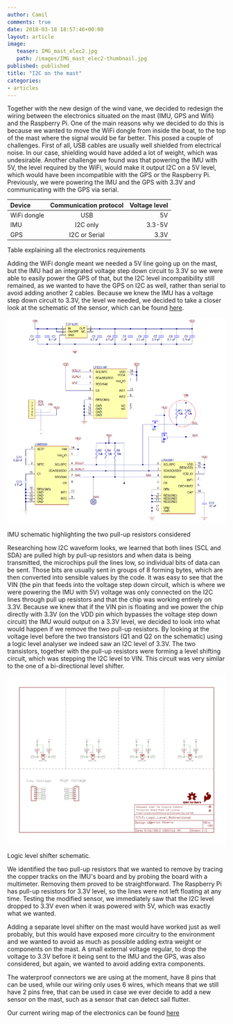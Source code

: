 ```yaml
---
author: Camil
comments: true
date: 2018-03-18 18:57:46+00:00
layout: article
image:
   teaser: IMG_mast_elec2.jpg
   path: /images/IMG_mast_elec2-thumbnail.jpg
published: published
title: "I2C on the mast"
categories:
- articles
---
```


Together with the new design of the wind vane, we decided to redesign the wiring
between the electronics situated on the mast (IMU, GPS and Wifi) and the Raspberry Pi. One of the main
reasons why we decided to do this is because we wanted to move the WiFi dongle from
inside the boat, to the top of the mast where the signal would be far better. This
posed a couple of challenges. First of all, USB cables are usually well shielded 
from electrical noise. In our case, shielding would have added a lot of weight,
which was undesirable. Another challenge we found was that powering the IMU with 5V,
the level required by the WiFi, would make it output I2C on a 5V level, which would
have been incompatible with the GPS or the Raspberry Pi. Previously, we were powering
the IMU and the GPS with 3.3V and communicating with the GPS via serial.

| Device       | Communication protocol     | Voltage level |
| :------------- |:-------------:| -----:|
| WiFi dongle    | USB | 5V |
| IMU     | I2C only      |   3.3-5V |
| GPS | I2C or Serial     |    3.3V |

Table explaining all the electronics requirements

Adding the WiFi dongle meant we needed a 5V line going up on the mast, but the IMU had an integrated
voltage step down circuit to 3.3V so we were able to easily power the GPS of that, but the
I2C level incompatibility still remained, as we wanted to have the GPS on I2C as well, rather
than serial to avoid adding another 2 cables. Because we knew the IMU has a voltage step down
circuit to 3.3V, the level we needed, we decided to take a closer look at the schematic of
the sensor, which can be found [here](https://www.pololu.com/file/0J772/altimu-10-v4-schematic-diagram.pdf).

![IMU Schematic](/images/0J5198.1200.png)

IMU schematic highlighting the two pull-up resistors considered

Researching how I2C waveform looks, we learned that both lines (SCL and SDA) are pulled high
by pull-up resistors and when data is being transmitted, the microchips pull the lines low, so
individual bits of data can be sent. Those bits are usually sent in groups of 8
forming bytes, which are then converted into sensible values by the code.
It was easy to see that the VIN (the pin that feeds into the voltage step down circuit, which is where we were powering the IMU with 5V) voltage 
was only connected on the I2C lines through pull up resistors and that the chip was working
entirely on 3.3V. Because we knew that if the VIN pin is floating and we power the chip directly
with 3.3V (on the VDD pin which bypasses the voltage step down circuit) the IMU would output on a 3.3V level, we 
decided to look into what would happen if we remove the two pull-up resistors. By looking at the
voltage level before the two transistors (Q1 and Q2 on the schematic) using a logic level analyser
we indeed saw an I2C level of 3.3V. The two transistors, together with the pull-up resistors were
forming a level shifting circuit, which was stepping the I2C level to VIN. This circuit was very
similar to the one of a bi-directional level shifter.

![Lvl shifter](/images/Logic_Level_Bidirectional-1.jpg)

Logic level shifter schematic.

We identified the two pull-up resistors that we wanted to remove by tracing the copper tracks
on the IMU's board and by probing the board with a multimeter. Removing them proved to be
straightforward. The Raspberry Pi has pull-up resistors for 3.3V level, so the lines were not
left floating at any time. Testing the modified sensor, we immediately saw that the I2C level
dropped to 3.3V even when it was powered with 5V, which was exactly what we wanted. 

Adding a separate level shifter on the mast would have worked just as well probably, but this
would have exposed more circuitry to the environment and we wanted to avoid as much as possible
adding extra weight or components on the mast. A small external voltage regular, to drop the voltage
to 3.3V before it being sent to the IMU and the GPS, was also considered, but again, we wanted
to avoid adding extra components.

The waterproof connectors we are using at the moment, have 8 pins that can be used, while our
wiring only uses 6 wires, which means that we still have 2 pins free, that can be used in case
we ever decide to add a new sensor on the mast, such as a sensor that can detect sail flutter.

Our current wiring map of the electronics can be found [here](https://github.com/Maritime-Robotics-Student-Society/Boat-construction/blob/master/Electronics%20Mast/final%20wire%20map.svg)
